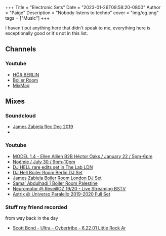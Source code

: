 +++
Title = "Electronic Sets"
Date = "2023-01-26T09:58:20-0800"
Author = "Paige"
Description = "Nobody listens to techno"
cover = "img/og.png"
tags = ["Music"]
+++

I haven't put anything here that didn't speak to me, everything here is exceptionally good or it's not in this list.

## Channels

### Youtube
- [HÖR BERLIN](https://www.youtube.com/@hoer.berlin)
- [Boiler Room](https://www.youtube.com/@boilerroom)
- [MixMag](https://www.youtube.com/@Mixmag)

## Mixes
### Soundcloud
- [James Zabiela Rec Dec 2019](https://soundcloud.com/jameszabiela/james-zabiela-rec-dec-2019?utm_source=clipboard&utm_medium=text&utm_campaign=social_sharing)
- 
### Youtube
- [MODEL 1.4 - Ellen Allien B2B Héctor Oaks / January 22 / 5pm-6pm](https://www.youtube.com/live/Q3no26KDuh0?feature=share)
- [Noémie / July 30 / 9pm-10pm](https://www.youtube.com/watch?v=wDJvveMPfu4)
- [DJ HELL rare edits set in The Lab LDN](https://www.youtube.com/watch?v=d7ajh9C7IMY)
- [DJ Hell Boiler Room Berlin DJ Set](https://www.youtube.com/watch?v=QJSbISx8dCU)
- [James Zabiela Boiler Room London DJ Set](https://www.youtube.com/watch?v=nSSjnID4GJU)
- [Sama' Abdulhadi | Boiler Room Palestine](https://youtu.be/x9VYKrtziSg)
- [Neuromotor @ ReveillOZ 19/20 - Live Streaming BSTV](https://youtu.be/Ngc5MUQJcDM)
- [Astrix @ Universo Paralello 2019-2020 Full Set](https://youtu.be/8eYEW4q42y8)

### Stuff my friend recorded
from way back in the day 

- [Scott Bond - Ultra - Cybertribe - 6.22.01 Little Rock Ar](https://soundcloud.com/jasonhawkins-2/scott-bond-6-22-01-little-rock?utm_source=clipboard&utm_medium=text&utm_campaign=social_sharing)
